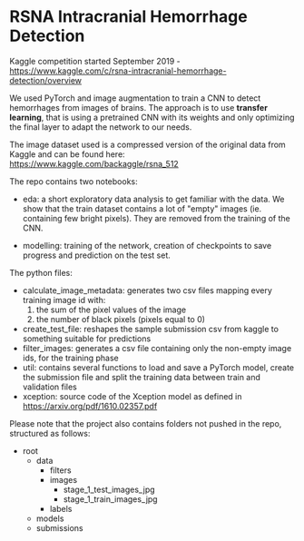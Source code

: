# RSNA Intracranial Hemorrhage Detection
Kaggle competition started September 2019 - https://www.kaggle.com/c/rsna-intracranial-hemorrhage-detection/overview

We used PyTorch and image augmentation to train a CNN to detect hemorrhages from images of brains.
The approach is to use **transfer learning**, that is using a pretrained CNN with its weights and only optimizing the final layer to adapt the network to our needs.

The image dataset used is a compressed version of the original data from Kaggle and can be found here: https://www.kaggle.com/backaggle/rsna_512

The repo contains two notebooks:
- eda: a short exploratory data analysis to get familiar with the data. 
We show that the train dataset contains a lot of "empty" images (ie. containing few bright pixels).
They are removed from the training of the CNN.

- modelling: training of the network, creation of checkpoints to save progress and prediction on the test set.

The python files:
- calculate_image_metadata: generates two csv files mapping every training image id with:
  1. the sum of the pixel values of the image
  2. the number of black pixels (pixels equal to 0)
- create_test_file: reshapes the sample submission csv from kaggle to something suitable for predictions
- filter_images: generates a csv file containing only the non-empty image ids, for the training phase
- util: contains several functions to load and save a PyTorch model, create the submission file and split the training data between train and validation files
- xception: source code of the Xception model as defined in https://arxiv.org/pdf/1610.02357.pdf

Please note that the project also contains folders not pushed in the repo, structured as follows:
- root
  - data
    - filters
    - images
      - stage_1_test_images_jpg
      - stage_1_train_images_jpg
    - labels
  - models
  - submissions
